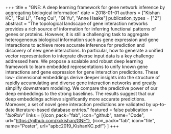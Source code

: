 +++
title = "GNE: A deep learning framework for gene network inference by aggregating biological information"
date = 2018-01-01
authors = ["Kishan KC", "Rui Li", "Feng Cui", "Qi Yu", "Anne Haake"]
publication_types = ["2"]
abstract = "The topological landscape of gene interaction networks provides a rich source of information for inferring functional patterns of genes or proteins. However, it is still a challenging task to aggregate heterogeneous biological information such as gene expression and gene interactions to achieve more accurate inference for prediction and discovery of new gene interactions. In particular, how to generate a unified vector representation to integrate diverse input data is a key challenge addressed here. We propose a scalable and robust deep learning framework to learn embedded representations to unify known gene interactions and gene expression for gene interaction predictions. These low- dimensional embeddings derive deeper insights into the structure of rapidly accumulating and diverse gene interaction networks and greatly simplify downstream modeling. We compare the predictive power of our deep embeddings to the strong baselines. The results suggest that our deep embeddings achieve significantly more accurate predictions. Moreover, a set of novel gene interaction predictions are validated by up-to-date literature-based database entries."
featured = false
publication = "*bioRxiv*"
links = [{icon_pack="fab", icon="github", name="Code", url="https://github.com/kckishan/GNE"},
{icon_pack="fab", icon="file", name="Poster", url="apbc2019_KishanKC.pdf"}
]
+++


